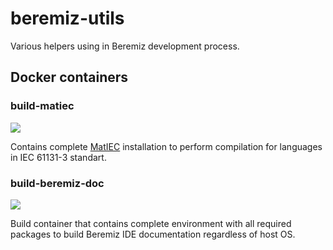 # beremiz-utils

Various helpers using in Beremiz development process.

## Docker containers

### build-matiec
[![](https://images.microbadger.com/badges/image/jubnzv1/build-matiec.svg)](https://microbadger.com/images/jubnzv1/build-matiec "Get your own image badge on microbadger.com")

Contains complete [MatIEC](https://bitbucket.org/mjsousa/matiec) installation to perform compilation for languages in IEC 61131-3 standart.

### build-beremiz-doc
[![](https://images.microbadger.com/badges/image/jubnzv1/beremiz-doc-build.svg)](https://microbadger.com/images/jubnzv1/beremiz-doc-build "Get your own image badge on microbadger.com")

Build container that contains complete environment with all required packages to build Beremiz IDE documentation regardless of host OS.
